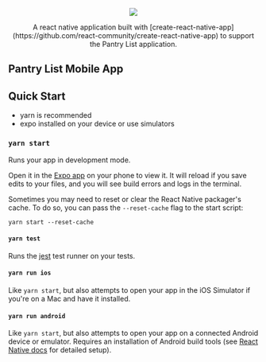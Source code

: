 <p align="center"><img src="https://user-images.githubusercontent.com/15616532/38152314-37d2d4aa-3435-11e8-8acb-22c699886b2e.png" /></p>

<p align="center">A react native application built with [create-react-native-app](https://github.com/react-community/create-react-native-app) to support the Pantry List application.</p>

## Pantry List Mobile App

## Quick Start

* yarn is recommended
* expo installed on your device or use simulators

### `yarn start`

Runs your app in development mode.

Open it in the [Expo app](https://expo.io) on your phone to view it. It will reload if you save edits to your files, and you will see build errors and logs in the terminal.

Sometimes you may need to reset or clear the React Native packager's cache. To do so, you can pass the `--reset-cache` flag to the start script:

```
yarn start --reset-cache
```

#### `yarn test`

Runs the [jest](https://github.com/facebook/jest) test runner on your tests.

#### `yarn run ios`

Like `yarn start`, but also attempts to open your app in the iOS Simulator if you're on a Mac and have it installed.

#### `yarn run android`

Like `yarn start`, but also attempts to open your app on a connected Android device or emulator. Requires an installation of Android build tools (see [React Native docs](https://facebook.github.io/react-native/docs/getting-started.html) for detailed setup).
